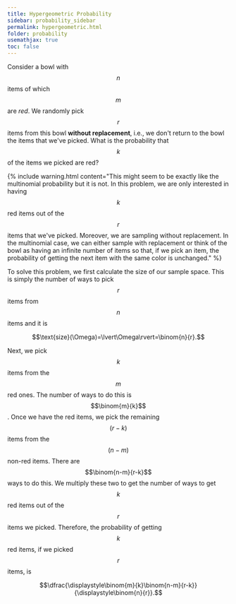 ```yaml
---
title: Hypergeometric Probability
sidebar: probability_sidebar
permalink: hypergeometric.html
folder: probability
usemathjax: true
toc: false
---
```


Consider a bowl with $$n$$ items of which $$m$$ are *red*. We randomly pick $$r$$ items from this bowl **without replacement**, i.e., we don't return to the bowl the items that we've picked. What is the probability that $$k$$ of the items we picked are red?

{% include warning.html content="This might seem to be exactly like the multinomial probability but it is not. In this problem, we are only interested in having $$k$$ red items out of the $$r$$ items that we've picked. Moreover, we are sampling without replacement. In the multinomial case, we can either sample with replacement or think of the bowl as having an infinite number of items so that, if we pick an item, the probability of getting the next item with the same color is unchanged." %}

To solve this problem, we first calculate the size of our sample space. This is simply the number of ways to pick $$r$$ items from $$n$$ items and it is

$$\text{size}(\Omega)=\lvert\Omega\rvert=\binom{n}{r}.$$

Next, we pick $$k$$ items from the $$m$$ red ones. The number of ways to do this is $$\binom{m}{k}$$. Once we have the red items, we pick the remaining $$(r-k)$$ items from the $$(n-m)$$ non-red items. There are $$\binom{n-m}{r-k}$$ ways to do this. We multiply these two to get the number of ways to get $$k$$ red items out of the $$r$$ items we picked. Therefore, the probability of getting $$k$$ red items, if we picked $$r$$ items, is

$$\dfrac{\displaystyle\binom{m}{k}\binom{n-m}{r-k}}{\displaystyle\binom{n}{r}}.$$
